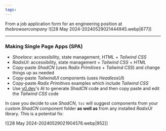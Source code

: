 ```yaml
---
tags:
---
```


From a job application form for an engineering position at *thebrowsercompany*
![[28 May 2024-20240529021444945.webp|677]]

---
### Making Single Page Apps (SPA)
- *Shoelace*: accessibility, state management, HTML + *Tailwind CSS*
- *RadixUI*: accessibility, state management + *Tailwind CSS* + *HTML*
- Copy-paste *ShadCN* (uses *Radix Primitives* + *Tailwind CSS*) and change things up as needed
- Copy-paste *TailwindUI* components (uses *HeadlessUI*)
- Copy-paste *Radix Primitives* examples which include *Tailwind CSS*
- Use [v0.dev](v0.dev)'s AI to generate *ShadCN* code and then copy paste and edit the *Tailwind CSS* code

In case you decide to use *ShadCN*, `tsc` will suggest components from your custom *ShadCN* component folder **as well as** from any installed *RadixUI* library. This is a potential fix:

![[28 May 2024-20240529021904576.webp|952]]